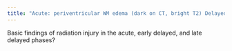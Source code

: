 ```yaml
---
title: "Acute: periventricular WM edema (dark on CT, bright T2) Delayed (wks - 6mo): Diffuse or focal WM bright on T2 (spares c.callosum &amp; U fibers, periventricular more affected) Late (mo's - yrs): mass effect, edema, enhancement; ring-enhancing - radiation necrosis"
---
```

Basic findings of radiation injury in the acute, early delayed, and late delayed phases?

